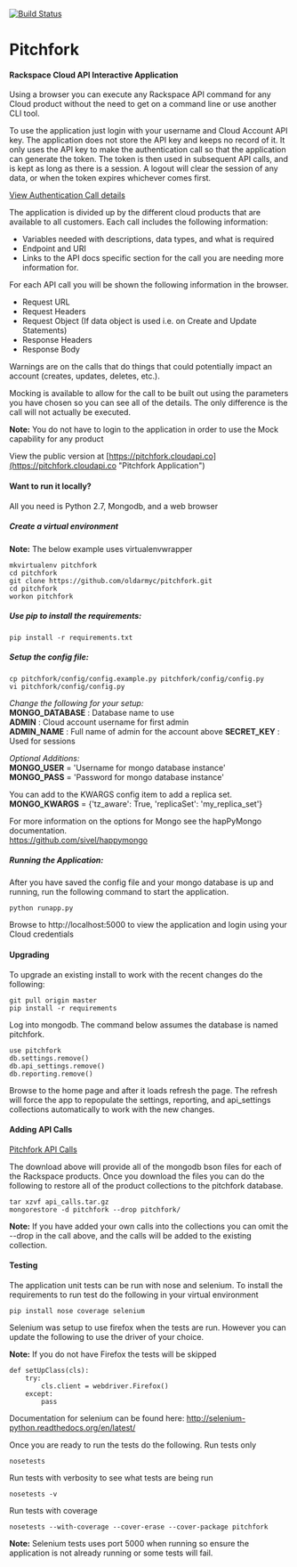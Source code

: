 [![Build Status](https://travis-ci.org/oldarmyc/pitchfork.svg)](https://travis-ci.org/oldarmyc/pitchfork)

Pitchfork
=========

#### Rackspace Cloud API Interactive Application

Using a browser you can execute any Rackspace API command for any Cloud product without the need to get on a command line or use another CLI tool.

To use the application just login with your username and Cloud Account API key. The application does not store the API key and keeps no record of it. It only uses the API key to make the authentication call so that the application can generate the token. The token is then used in subsequent API calls, and is kept as long as there is a session. A logout will clear the session of any data, or when the token expires whichever comes first.

[View Authentication Call details](https://developer.rackspace.com/docs/cloud-identity/v2/developer-guide/#authenticate-as-user-with-password-or-api-key)

The application is divided up by the different cloud products that are available to all customers.
Each call includes the following information:
* Variables needed with descriptions, data types, and what is required
* Endpoint and URI
* Links to the API docs specific section for the call you are needing more information for.

For each API call you will be shown the following information in the browser.
* Request URL
* Request Headers
* Request Object (If data object is used i.e. on Create and Update Statements)
* Response Headers
* Response Body

Warnings are on the calls that do things that could potentially impact an account (creates, updates, deletes, etc.).

Mocking is available to allow for the call to be built out using the parameters you have chosen so you can see all of the details. The only difference is the call will not actually be executed.

**Note:** You do not have to login to the application in order to use the Mock capability for any product

View the public version at [https://pitchfork.cloudapi.co](https://pitchfork.cloudapi.co "Pitchfork Application")

#### Want to run it locally?
All you need is Python 2.7, Mongodb, and a web browser

##### Create a virtual environment
**Note:** The below example uses virtualenvwrapper

````
mkvirtualenv pitchfork
cd pitchfork
git clone https://github.com/oldarmyc/pitchfork.git
cd pitchfork
workon pitchfork
````

##### Use pip to install the requirements:
```
pip install -r requirements.txt
```

##### Setup the config file:
````
cp pitchfork/config/config.example.py pitchfork/config/config.py
vi pitchfork/config/config.py
````

*Change the following for your setup:*  
**MONGO_DATABASE** : Database name to use  
**ADMIN** : Cloud account username for first admin  
**ADMIN_NAME** : Full name of admin for the account above
**SECRET_KEY** : Used for sessions

*Optional Additions:*  
**MONGO_USER** = 'Username for mongo database instance'  
**MONGO_PASS** = 'Password for mongo database instance'  

You can add to the KWARGS config item to add a replica set.  
**MONGO_KWARGS** = {'tz_aware': True, 'replicaSet': 'my_replica_set'}

For more information on the options for Mongo see the hapPyMongo documentation.  
https://github.com/sivel/happymongo

##### Running the Application:
After you have saved the config file and your mongo database is up and running, run the following command to start the application.
````
python runapp.py
````
Browse to http://localhost:5000 to view the application and login using your Cloud credentials

#### Upgrading
To upgrade an existing install to work with the recent changes do the following:

````
git pull origin master
pip install -r requirements
````

Log into mongodb. The command below assumes the database is named pitchfork.

````
use pitchfork
db.settings.remove()
db.api_settings.remove()
db.reporting.remove()
````

Browse to the home page and after it loads refresh the page. The refresh will force the app to repopulate the settings, reporting, and api_settings collections automatically to work with the new changes.

#### Adding API Calls

[Pitchfork API Calls](http://fa9cf45cb52b602f2bad-e447b4b840d054d4f862ad6101a6d6ee.r86.cf5.rackcdn.com/api_calls/api_calls.tar.gz)

The download above will provide all of the mongodb bson files for each of the Rackspace products. Once you download the files you can do the following to restore all of the product collections to the pitchfork database.

```
tar xzvf api_calls.tar.gz
mongorestore -d pitchfork --drop pitchfork/
```

**Note:** If you have added your own calls into the collections you can omit the --drop in the call above, and the calls will be added to the existing collection.

#### Testing
The application unit tests can be run with nose and selenium. To install the requirements to run test do the following in your virtual environment
````
pip install nose coverage selenium
````

Selenium was setup to use firefox when the tests are run. However you can update the following to use the driver of your choice.

**Note:** If you do not have Firefox the tests will be skipped
````
def setUpClass(cls):
    try:
        cls.client = webdriver.Firefox()
    except:
        pass
````
Documentation for selenium can be found here: http://selenium-python.readthedocs.org/en/latest/

Once you are ready to run the tests do the following.
Run tests only
````
nosetests
````
Run tests with verbosity to see what tests are being run
````
nosetests -v
````
Run tests with coverage
````
nosetests --with-coverage --cover-erase --cover-package pitchfork
````
**Note:** Selenium tests uses port 5000 when running so ensure the application is not already running or some tests will fail.
